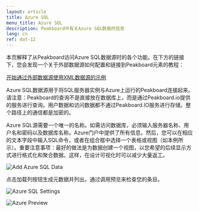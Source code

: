 ```yaml
---
layout: article
title: Azure SQL
menu_title: Azure SQL
description: Peakboard中有关Azure SQL数据的信息
lang: cn
ref: dat-12
---
```

本页解释了从Peakboard访问Azure SQL数据源时的各个功能。在下方的链接下，您会发现一个关于外部数据源如何配置和链接到Peakboard元素的教程：

[开始通过外部数据源使用XML数据源的示例](/tutorials/03-en-xml-data.html)

Azure SQL数据源用于将SQL服务器实例与Azure上运行的Peakboard连接起来。请注意：Peakboard的查询不是直接放在数据库上，而是通过Peakboard.io提供的服务进行查询。用户数据和访问数据都不通过Peakboard.IO服务进行存储。整个路径上的通信都是加密的。

Azure SQL源需要一个唯一的名称。如需访问数据库，必须输入服务器名称、用户名和密码以及数据库名称。Azure门户中提供了所有信息。然后，您可以在相应的文本字段中输入SQL命令，或者在组合框中选择一个表格或视图（如本例所示）。重要注意事项：最好的做法是为数据创建一个视图，以您希望的后续显示方式进行格式化和聚合数据。这样，在设计可视化时可以减少大量返工。

![Add Azure SQL Data](/assets/images/data-sources/azure/add-azure-sql-data.png)

点击加载列按钮生成元数据并列出。通过调用预览来检查您的条目。

![Azure SQL Settings](/assets/images/data-sources/azure/azure-sql-settings.png)


![Azure Preview](/assets/images/data-sources/azure/azure-preview.png)
